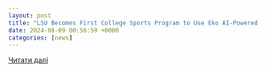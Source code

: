 ```yaml
---
layout: post
title: "LSU Becomes First College Sports Program to Use Eko AI-Powered Stethoscopes"
date: 2024-08-09 00:56:59 +0000
categories: [news]
---
```


[Читати далі](https://hitconsultant.net/2024/08/08/lsu-becomes-first-college-sports-program-to-use-eko-ai-powered-stethoscopes/)
